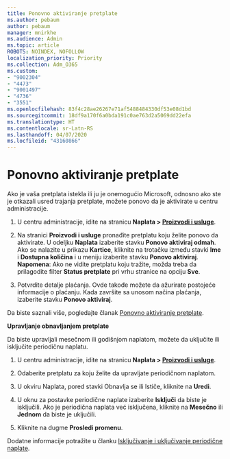```yaml
---
title: Ponovno aktiviranje pretplate
ms.author: pebaum
author: pebaum
manager: mnirkhe
ms.audience: Admin
ms.topic: article
ROBOTS: NOINDEX, NOFOLLOW
localization_priority: Priority
ms.collection: Adm_O365
ms.custom:
- "9002304"
- "4473"
- "9001497"
- "4736"
- "3551"
ms.openlocfilehash: 83f4c28ae26267e71af5488484330df53e08d1bd
ms.sourcegitcommit: 18df9a170f6a0bda191c0ae763d2a5069dd22efa
ms.translationtype: HT
ms.contentlocale: sr-Latn-RS
ms.lasthandoff: 04/07/2020
ms.locfileid: "43160866"
---
```

# <a name="reactivate-your-subscription"></a>Ponovno aktiviranje pretplate

Ako je vaša pretplata istekla ili ju je onemogućio Microsoft, odnosno ako ste je otkazali usred trajanja pretplate, možete ponovo da je aktivirate u centru administracije. 

1. U centru administracije, idite na stranicu **Naplata > [Proizvodi i usluge](https://go.microsoft.com/fwlink/p/?linkid=842054)**.

2. Na stranici **Proizvodi i usluge** pronađite pretplatu koju želite ponovo da aktivirate.  U odeljku **Naplata** izaberite stavku **Ponovo aktiviraj odmah**.  Ako se nalazite u prikazu **Kartice**, kliknite na trotačku između stavki **Ime** i **Dostupna količina** i u meniju izaberite stavku **Ponovo aktiviraj**. **Napomena**: Ako ne vidite pretplatu koju tražite, možda treba da prilagodite filter **Status pretplate** pri vrhu stranice na opciju **Sve**.

3. Potvrdite detalje plaćanja.  Ovde takođe možete da ažurirate postojeće informacije o plaćanju.  Kada završite sa unosom načina plaćanja, izaberite stavku **Ponovo aktiviraj**.

Da biste saznali više, pogledajte članak [Ponovno aktiviranje pretplate](https://docs.microsoft.com/office365/admin/subscriptions-and-billing/reactivate-your-subscription).

**Upravljanje obnavljanjem pretplate**

Da biste upravljali mesečnom ili godišnjom naplatom, možete da uključite ili isključite periodičnu naplatu.

1. U centru administracije, idite na stranicu **Naplata > [Proizvodi i usluge](https://go.microsoft.com/fwlink/p/?linkid=842054)**.

2. Odaberite pretplatu za koju želite da upravljate periodičnom naplatom. 

3. U okviru Naplata, pored stavki Obnavlja se ili Ističe, kliknite na **Uredi**.

4. U oknu za postavke periodične naplate izaberite **Isključi** da biste je isključili. Ako je periodična naplata već isključena, kliknite na **Mesečno** ili **Jednom** da biste je uključili. 

5. Kliknite na dugme **Prosledi promenu**.

Dodatne informacije potražite u članku [Isključivanje i uključivanje periodične naplate](https://docs.microsoft.com/office365/admin/subscriptions-and-billing/renew-your-subscription#turn-recurring-billing-off-or-on).
